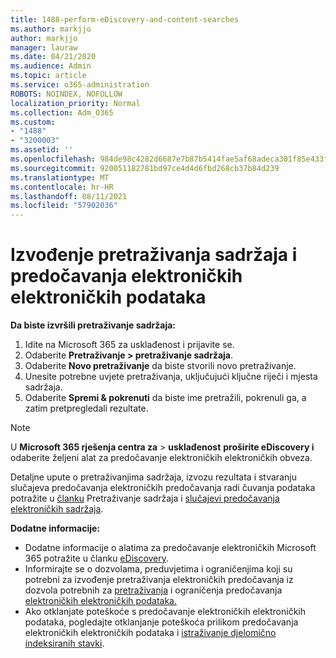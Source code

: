 ```yaml
---
title: 1488-perform-eDiscovery-and-content-searches
ms.author: markjjo
author: markjjo
manager: lauraw
ms.date: 04/21/2020
ms.audience: Admin
ms.topic: article
ms.service: o365-administration
ROBOTS: NOINDEX, NOFOLLOW
localization_priority: Normal
ms.collection: Adm_O365
ms.custom:
- "1488"
- "3200003"
ms.assetid: ''
ms.openlocfilehash: 984de98c4282d6687e7b87b5414fae5af68adeca301f85e433fd126641b7b22a
ms.sourcegitcommit: 920051182781bd97ce4d4d6fbd268cb37b84d239
ms.translationtype: MT
ms.contentlocale: hr-HR
ms.lasthandoff: 08/11/2021
ms.locfileid: "57902036"
---
```

# <a name="how-to-perform-content-searches-and-ediscovery-searches"></a>Izvođenje pretraživanja sadržaja i predočavanja elektroničkih elektroničkih podataka

**Da biste izvršili pretraživanje sadržaja:**

1. Idite na Microsoft 365 za usklađenost i prijavite se.
2. Odaberite **Pretraživanje > pretraživanje sadržaja**.
3. Odaberite **Novo pretraživanje** da biste stvorili novo pretraživanje.
4. Unesite potrebne uvjete pretraživanja, uključujući ključne riječi i mjesta sadržaja.
5. Odaberite **Spremi & pokrenuti** da biste ime pretražili, pokrenuli ga, a zatim pretpregledali rezultate.

> [!NOTE]
> U **Microsoft 365 rješenja centra za**  >  **usklađenost** **proširite eDiscovery i** odaberite željeni alat za predočavanje elektroničkih elektroničkih obveza.

Detaljne upute o pretraživanjima sadržaja, izvozu rezultata i stvaranju slučajeva predočavanja elektroničkih predočavanja radi čuvanja podataka potražite u [članku](https://docs.microsoft.com/microsoft-365/compliance/content-search) Pretraživanje sadržaja i [slučajevi predočavanja elektroničkih sadržaja](https://docs.microsoft.com/microsoft-365/compliance/ediscovery-cases).

**Dodatne informacije:**

- Dodatne informacije o alatima za predočavanje elektroničkih Microsoft 365 potražite u članku [eDiscovery](https://docs.microsoft.com/microsoft-365/compliance/ediscovery).
- Informirajte se o dozvolama, preduvjetima i ograničenjima koji su potrebni za izvođenje pretraživanja elektroničkih predočavanja iz dozvola potrebnih za [pretraživanja](https://docs.microsoft.com/microsoft-365/compliance/assign-ediscovery-permissions) i ograničenja predočavanja [elektroničkih elektroničkih podataka.](https://docs.microsoft.com/microsoft-365/compliance/limits-for-content-search)
- Ako otklanjate poteškoće s predočavanje elektroničkih elektroničkih podataka, pogledajte otklanjanje poteškoća prilikom predočavanja elektroničkih elektroničkih podataka i [istraživanje djelomično indeksiranih stavki](https://docs.microsoft.com/microsoft-365/compliance/investigating-partially-indexed-items-in-ediscovery). [](https://docs.microsoft.com/microsoft-365/compliance/ediscovery-troubleshooting-common-issues)
